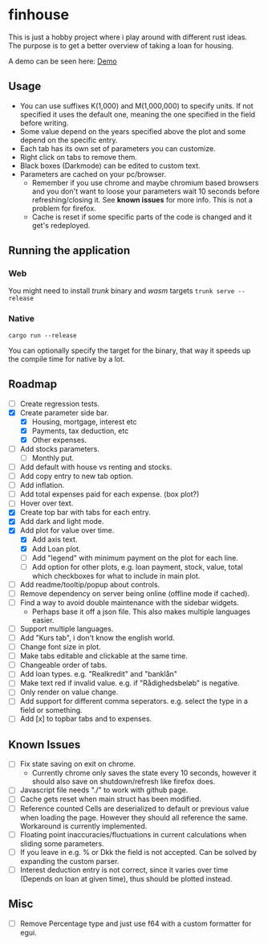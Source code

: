 # finhouse

This is just a hobby project where i play around with different rust ideas. The purpose is to get a better overview of taking a loan for housing.

A demo can be seen here: [Demo](https://fjodborg.github.io/finhouse_page/)

## Usage

* You can use suffixes K(1,000) and M(1,000,000) to specify units. If not specified it uses the default one, meaning the one specified in the field before writing.
* Some value depend on the years specified above the plot and some depend on the specific entry.
* Each tab has its own set of parameters you can customize.
* Right click on tabs to remove them.
* Black boxes (Darkmode) can be edited to custom text.
* Parameters are cached on your pc/browser.
    * Remember if you use chrome and maybe chromium based browsers and you don't want to loose your parameters wait 10 seconds before refreshing/closing it. See __known issues__ for more info. This is not a problem for firefox. 
    * Cache is reset if some specific parts of the code is changed and it get's redeployed. 

## Running the application

### Web
You might need to install _trunk_ binary and _wasm_ targets
`trunk serve --release`

### Native

`cargo run --release`

You can optionally specify the target for the binary, that way it speeds up the compile time for native by a lot.


## Roadmap
- [ ] Create regression tests.
- [X] Create parameter side bar.
    - [X] Housing, mortgage, interest etc
    - [X] Payments, tax deduction, etc
    - [X] Other expenses.
- [ ] Add stocks parameters.
    - [ ] Monthly put.
- [ ] Add default with house vs renting and stocks.
- [ ] Add copy entry to new tab option.
- [ ] Add inflation.
- [ ] Add total expenses paid for each expense. (box plot?)
- [ ] Hover over text.
- [x] Create top bar with tabs for each entry.
- [X] Add dark and light mode.
- [X] Add plot for value over time.
    - [X] Add axis text.
    - [X] Add Loan plot.
    - [ ] Add "legend" with minimum payment on the plot for each line.
    - [ ] Add option for other plots, e.g. loan payment, stock, value, total which checkboxes for what to include in main plot. 
- [ ] Add readme/tooltip/popup about controls.
- [ ] Remove dependency on server being online (offline mode if cached).
- [ ] Find a way to avoid double maintenance with the sidebar widgets.
    - Perhaps base it off a json file. This also makes multiple languages easier.
- [ ] Support multiple languages.
- [ ] Add "Kurs tab", i don't know the english world.
- [ ] Change font size in plot.
- [ ] Make tabs editable and clickable at the same time.
- [ ] Changeable order of tabs.
- [ ] Add loan types. e.g. "Realkredit" and "banklån"
- [ ] Make text red if invalid value. e.g. if "Rådighedsbeløb" is negative. 
- [ ] Only render on value change.
- [ ] Add support for different comma seperators. e.g. select the type in a field or something.
- [ ] Add [x] to topbar tabs and to expenses.

## Known Issues 

- [ ] Fix state saving on exit on chrome. 
    - Currently chrome only saves the state every 10 seconds, however it should also save on shutdown/refresh like firefox does.
- [ ] Javascript file needs "./" to work with github page.  
- [ ] Cache gets reset when main struct has been modified. 
- [ ] Reference counted Cells are deserialized to default or previous value when loading the page. However they should all reference the same. Workaround is currently implemented.
- [ ] Floating point inaccuracies/fluctuations in current calculations when sliding some parameters. 
- [ ] If you leave in e.g. % or Dkk the field is not accepted. Can be solved by expanding the custom parser.
- [ ] Interest deduction entry is not correct, since it varies over time (Depends on loan at given time), thus should be plotted instead. 

## Misc

- [ ] Remove Percentage type and just use f64 with a custom formatter for egui.

